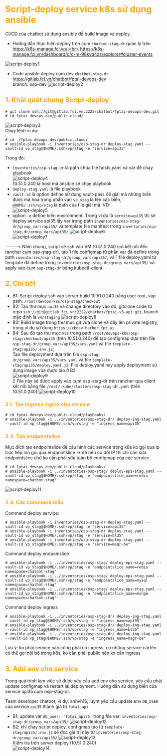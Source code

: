 <h1 style="color:orange">Script-deploy service k8s sử dụng ansible</h1>
CI/CD của chatbot sử dụng ansible để build image và deploy.

- Hướng dẫn thực hiện deploy trên cụm `chatbot-stag-dr` quản lý trên https://k8s-manage.fci.vn/:<br>
https://k8s-manage.fci.vn/dashboard/c/c-m-98kvq4zz/explorer#cluster-events<br>

![script-deploy1](../img/script-deploy1.png)<br>
- Code ansible deploy cụm dev `chatbot-stag-dr`: https://gitlab.fci.vn/chatbot/fptai-devops-dev<br>
branch: osp-dev
![script-deploy2](../img/script-deploy2.png)<br>
<h2 style="color:orange">1. Khái quát chung Script-deploy</h2>

```
# git clone ssh://git@gitlab.fci.vn:2222/chatbot/fptai-devops-dev.git
# cd fptai-devops-dev/public.cloud/
```
![script-deploy3](../img/script-deploy3.png)<br>
Chạy lệnh ví dụ: <br>

```
# cd ./fptai-devops-dev/public.cloud/
# ansible-playbook -i inventories/osp-stag-dr deploy-stag.yaml --vault-id vp_stag@$HOME/.ssh/vp/stag -e "service=api35"
```
Trong đó:
- `inventories/osp-stag-dr` là path chứa file hosts.yaml và var để chạy playbook<br>
![script-deploy4](../img/script-deploy4.png)<br>
10.51.0.240 là host mà ansible sẽ chạy playbook
- `deploy-stag.yaml` là file playbook
- `vault-id` là option define sử dụng vault-pass để giải mã những biến được mã hóa trong phần var: `vp_stag` là tên các biến, `@HOME/.ssh/vp/stag` là path của file giải mã. VD:<br>
![script-deploy5](../img/script-deploy5.png)<br>
- option `-e` define biến environment. Trong ví dụ là `service=api35` thì sẽ deploy service api35 lấy var trong path `inventories/osp-stag-dr/group_vars/api35/` và template file manifest trong `inventories/osp-stag-dr/group_vars/api35/`
![script-deploy6](../img/script-deploy6.png)<br>
![script-deploy7](../img/script-deploy7.png)<br>

-----> Nhìn chung, script sẽ ssh vào VM 10.51.0.240 (có kết nối đến rancher cụm osp-stag-dr), tạo 1 file configmap từ phần var đã define trong path `inventories/osp-stag-dr/group_vars/api35/`, và 1 file deploy.yaml từ template đã define trong `inventories/osp-stag-dr/group_vars/api35/` và apply vào cụm `osp-stag-dr` bằng kubectl-client.
<h2 style="color:orange">2. Chi tiết</h2>

- B1: Script deploy ssh vào server build 10.51.0.240 bằng user root, vàp path: `/root/devops-k8s/osp-stag/checkout`
- B2: Tạo thư mục `api35` và change directory vào đó, gitclone code từ repo `ssh://git@gitlab.fci.vn:2222/chatbot/fptai-v3-api.git`, branch mặc định là `v4/staging`
![script-deploy8](../img/script-deploy8.png)<br>
- B3: Build image trong thư mục git vừa clone và đẩy lên private registry, trong ví dụ sử dụng `https://cbdev-harbor.fpt.ai`
- B4: Sau đó tạo thư mục `k8s` trong path `/root/devops-k8s/osp-stag/checkout/api35` (trên 10.51.0.240) để tạo configmap dựa trên file `osp-stag-dr/group_vars/api35/vars.yaml` và file `template-stag/api35/.env.j2`;<br>
Tạo file deployment dựa trên file `osp-stag-dr/group_vars/api35/vars.yaml` và file `template-stag/api35/deploy.yaml.j2`; File deploy.yaml này apply deployment sử dụng image vừa được tạo ở B3<br>
![script-deploy9](../img/script-deploy9.png)<br>
2 File này sẽ được apply vào cụm osp-stag-dr trên rancher qua client kết nối bằng file `/root/.kube/clusters/osp-stag-dr.yaml` (trên 10.51.0.240)
![script-deploy10](../img/script-deploy10.png)<br>
<h3 style="color:orange">2.1. Tạo ingress-nginx cho service</h3>

```
# cd fptai-devops-dev/public.cloud/playbooks/
# ansible-playbook -i ../inventories/osp-stag-dr/ deploy-ing-stag.yaml --vault-id vp_stag@$HOME/.ssh/vp/stag -e "ingress_name=api35"
```
<h3 style="color:orange">2.2. Tạo endpointslice</h3>
Mục đích tạo endpointslice để cấu hình các service trong k8s ko gọi qua ip trực tiếp mà gọi qua endpointslice -> để nếu có đổi IP thì chỉ cần sửa endpointslice chứ ko cần phải sửa toàn bộ configmap của các service

```
# cd fptai-devops-dev/public.cloud/playbooks/
# ansible-playbook -i ../inventories/osp-stag/ deploy-eps-stag.yaml --vault-id vp_stag@$HOME/.ssh/vp/stag -e "endpointslice_name=redis namespace=chatbot-stag"
```
![script-deploy11](../img/script-deploy11.png)<br>
<h3 style="color:orange">2.3. Các command mẫu</h3>

Command deploy service:
```
# ansible-playbook -i inventories/osp-stag-dr deploy-stag.yaml --vault-id vp_stag@$HOME/.ssh/vp/stag -e "service=api35"
# ansible-playbook -i inventories/osp-stag-dr deploy-stag.yaml --vault-id vp_stag@$HOME/.ssh/vp/stag -e "service=bl35"
# ansible-playbook -i inventories/osp-stag-dr deploy-stag.yaml --vault-id vp_stag@$HOME/.ssh/vp/stag -e "service=msgr-be"
```

Command deploy endpoinslice
```
# ansible-playbook -i ../inventories/osp-stag/ deploy-eps-stag.yaml --vault-id vp_stag@$HOME/.ssh/vp/stag -e "endpointslice_name=redis namespace=chatbot-stag"
# ansible-playbook -i ../inventories/osp-stag/ deploy-eps-stag.yaml --vault-id vp_stag@$HOME/.ssh/vp/stag -e "endpointslice_name=mysql namespace=chatbot-stag"
# ansible-playbook -i ../inventories/osp-stag/ deploy-eps-stag.yaml --vault-id vp_stag@$HOME/.ssh/vp/stag -e "endpointslice_name=mongo namespace=chatbot-stag"
```

Command deploy ingress
```
# ansible-playbook -i ../inventories/osp-stag-dr/ deploy-ing-stag.yaml --vault-id vp_stag@$HOME/.ssh/vp/stag -e "ingress_name=api35"
# ansible-playbook -i ../inventories/osp-stag-dr/ deploy-ing-stag.yaml --vault-id vp_stag@$HOME/.ssh/vp/stag -e "ingress_name=bl35"
# ansible-playbook -i ../inventories/osp-stag-dr/ deploy-ing-stag.yaml --vault-id vp_stag@$HOME/.ssh/vp/stag -e "ingress_name=msgr-be"
```
Lưu ý: ko phải service nào cũng phải có ingress, có những service cài lên có thể gọi nội bộ trong k8s, ko cần phải public nên ko cần ingress
<h2 style="color:orange">3. Add env cho service</h2>
Trong quá trình làm việc sẽ được yêu cầu add env cho service, yêu cầu phải update configmap và restart lại deployment. Hướng dẫn sử dụng biến của service api35 cụm osp-stag-dr.

Team developer chatbot, ví dụ: anhvh16, luynt yêu cầu update env `DB_USER` của service `api35` thành giá trị `fptai_api`
- B1: update var `db_user: 'fptai_api35'` trong file var: `inventories/osp-stag-dr/group_vars/api35/`
![script-deploy12](../img/script-deploy12.png)<br>
- B2: khi chạy script deploy, configmap tạo từ `template-stag/api35/.env.j2` sẽ đọc giá trị này từ `inventories/osp-stag-dr/group_vars/api35/`
![script-deploy13](../img/script-deploy13.png)<br>
Kiểm tra trên server deploy (10.51.0.240)<br>
![script-deploy14](../img/script-deploy14.png)<br>
